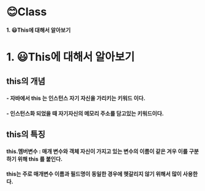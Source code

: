 # 😊Class
#### 1. 😃This에 대해서 알아보기

# 1. 😃This에 대해서 알아보기
## this의 개념
#### - 자바에서 this 는 인스턴스 자기 자신을 가리키는 키워드 이다.   
#### - 인스턴스화 되었을 때 자기자신의 메모리 주소를 담고있는 키워드이다.     
## this의 특징
#### this.멤버변수 : 매개 변수와 객체 자신이 가지고 있는 변수의 이름이 같은 겨우 이를 구분하기 위해 this 를 붙인다.   
#### this는 주로 매개변수 이름과 필드명이 동일한 경우에 헷갈리지 않기 위해서 많이 사용한다. 
